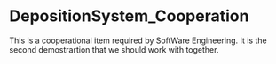 # DepositionSystem_Cooperation
This is a cooperational item required by SoftWare Engineering. It is the second demostrartion that we should work with together.
